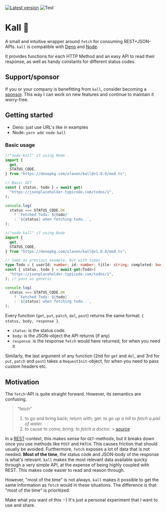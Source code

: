 [![Latest version](https://deno.land/badge/kall/version)](https://deno.land/x/kall)
![Test](https://github.com/olaven/kall/workflows/Test/badge.svg)

# Kall 🦜

A small and intuitive wrapper around `fetch` for consuming REST+JSON-APIs.
`kall` is compatible with [Deno](https://deno.land) and [Node](nodejs.org).

It provides functions for each HTTP Method and an easy API to read their response,
as well as handy constants for different status codes.

## Support/sponsor

If you or your company is benefitting from `kall`, consider becoming a [sponsor](https://github.com/sponsors/olaven/).
This way I can work on new features and continue to maintain it worry-free.

## Getting started

- Deno: just use URL's like in examples
- Node: `yarn add node-kall`

### Basic usage

```ts
//"node-kall" if using Node
import {
  get,
  STATUS_CODE,
} from "https://denopkg.com/olaven/kall@v1.0.8/mod.ts";

// Basic GET
const { status, todo } = await get(
  "https://jsonplaceholder.typicode.com/todos/1",
);

console.log(
  status === STATUS_CODE.OK
    ? `Fetched Todo: ${todo}`
    : `${status} when fetching todo..`,
);
```

```ts
//"node-kall" if using Node
import {
  get,
  STATUS_CODE,
} from "https://denopkg.com/olaven/kall@v1.0.8/mod.ts";

// Same as previous example, but with types
type Todo = { userId: number; id: number; title: string; completed: boolean }; //define the type the server is expected to return
const { status, todo } = await get<Todo>(
  "https://jsonplaceholder.typicode.com/todos/1",
); // pass as generic

console.log(
  status === STATUS_CODE.OK
    ? `Fetched Todo: ${todo}`
    : `${status} when fetching todo..`,
);
```

Every function (`get`, `put`, `patch`, `del`, `post`) returns the same format: `{ status, body, response }`.

- `status`: is the status code.
- `body`: is the JSON-object the API returns (if any)
- `response`: is the response `fetch` would have returned, for when you need it

Similarly, the last argument of any function (2nd for `get` and `del`, and 3rd for `put`, `patch` and `post`) takes a `RequestInit`-object, for when you
need to pass custom headers etc.

## Motivation

The `fetch`-API is quite straight forward. However, its semantics are confusing.

> "fetch"
>
> 1. to go and bring back; return with; get:
>    _to go up a hill to fetch a pail of water._
> 2. to cause to come; bring:
>    _to fetch a doctor._ > [source](https://www.dictionary.com/browse/fetch)

In a [REST](https://en.wikipedia.org/wiki/Representational_state_transfer)-context, this makes sense for `GET`-methods, but
it breaks down once you use methods like `POST` and `PATCH`. This causes friction that should usually be avoided.
Furthermore, `fetch` exposes a lot of data that is not needed. **Most of the time**, the status code and JSON-body of the response
is what's relevant. `kall` makes the most relevant data available quicky through a very simple API, at the expense of being highly coupled with REST.
This makes code easier to read and reason through.

However, "most of the time" is not always. `kall` makes it possible to get the same information as `fetch` would in these situations.
The difference is that "most of the time" is prioritized.

Make what you want of this :-) It's just a personal experiment that I want to use and share.
